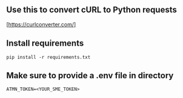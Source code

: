 ## Use this to convert cURL to Python requests
[https://curlconverter.com/]
## Install requirements
`pip install -r requirements.txt`
## Make sure to provide a .env file in directory
`ATMN_TOKEN=<YOUR_SME_TOKEN>`